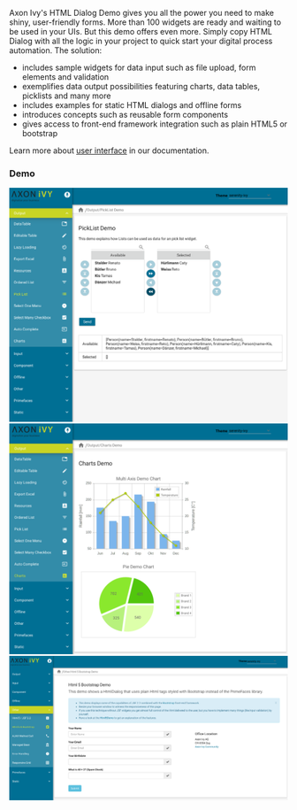 Axon Ivy's HTML Dialog Demo gives you all the power you need to make shiny,
user-friendly forms. More than 100 widgets are ready and waiting to be used in
your UIs. But this demo offers even more. Simply copy HTML Dialog with all the
logic in your project to quick start your digital process automation. The
solution:
 
- includes sample widgets for data input such as file upload, form elements and
  validation
- exemplifies data output possibilities featuring charts, data tables, picklists
  and many more
- includes examples for static HTML dialogs and offline forms
- introduces concepts such as reusable form components
- gives access to front-end framework integration such as plain HTML5 or
  bootstrap

Learn more about [user interface](https://developer.axonivy.com/doc/9/designer-guide/user-interface/index.html)
in our documentation.

### Demo

![Html Dialog Demo 1](screen1.png "Html Dialog Demo 1")
![Html Dialog Demo 2](screen2.png "Html Dialog Demo 2")
![Html Dialog Demo 3](screen3.png "Html Dialog Demo 3")
